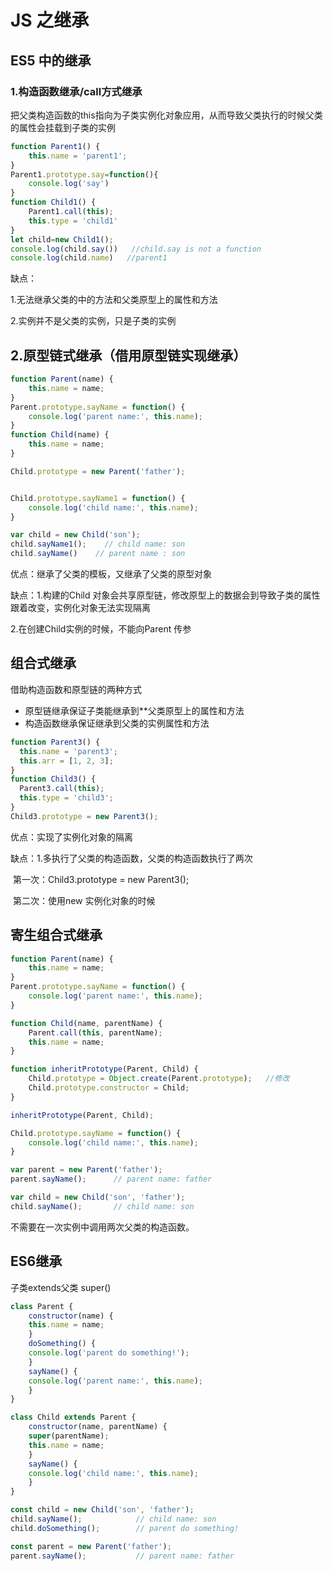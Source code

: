 # JS 之继承

## ES5 中的继承

### 1.构造函数继承/call方式继承

把父类构造函数的this指向为子类实例化对象应用，从而导致父类执行的时候父类的属性会挂载到子类的实例

```js
function Parent1() {
    this.name = 'parent1';
}
Parent1.prototype.say=function(){
    console.log('say')
}
function Child1() {
    Parent1.call(this);
    this.type = 'child1'
}
let child=new Child1();
console.log(child.say())   //child.say is not a function
console.log(child.name)   //parent1
```

缺点：

1.无法继承父类的中的方法和父类原型上的属性和方法

2.实例并不是父类的实例，只是子类的实例



## 2.原型链式继承（借用原型链实现继承）

```js
function Parent(name) { 
    this.name = name;
}
Parent.prototype.sayName = function() {
    console.log('parent name:', this.name);
}
function Child(name) {
    this.name = name;
}

Child.prototype = new Parent('father');


Child.prototype.sayName1 = function() {
    console.log('child name:', this.name);
}

var child = new Child('son');
child.sayName1();    // child name: son
child.sayName()    // parent name : son
```

优点：继承了父类的模板，又继承了父类的原型对象

缺点：1.构建的Child 对象会共享原型链，修改原型上的数据会到导致子类的属性跟着改变，实例化对象无法实现隔离

  2.在创建Child实例的时候，不能向Parent 传参



## 组合式继承

借助构造函数和原型链的两种方式

- 原型链继承保证子类能继承到**父类原型上的属性和方法
- 构造函数继承保证继承到父类的实例属性和方法

```js
function Parent3() {
  this.name = 'parent3';
  this.arr = [1, 2, 3];
}
function Child3() {
  Parent3.call(this);
  this.type = 'child3';
}
Child3.prototype = new Parent3();
```

优点：实现了实例化对象的隔离

缺点：1.多执行了父类的构造函数，父类的构造函数执行了两次

​     第一次：Child3.prototype = new Parent3();

​     第二次：使用new 实例化对象的时候



## 寄生组合式继承

```js
function Parent(name) {
    this.name = name;
}
Parent.prototype.sayName = function() {
    console.log('parent name:', this.name);
}

function Child(name, parentName) {
    Parent.call(this, parentName);  
    this.name = name;    
}

function inheritPrototype(Parent, Child) {
    Child.prototype = Object.create(Parent.prototype);   //修改
    Child.prototype.constructor = Child;
}

inheritPrototype(Parent, Child);

Child.prototype.sayName = function() {
    console.log('child name:', this.name);
}

var parent = new Parent('father');
parent.sayName();      // parent name: father

var child = new Child('son', 'father');
child.sayName();       // child name: son
```



不需要在一次实例中调用两次父类的构造函数。



## ES6继承

子类extends父类   super()

```js
class Parent {
    constructor(name) {
	this.name = name;
    }
    doSomething() {
	console.log('parent do something!');
    }
    sayName() {
	console.log('parent name:', this.name);
    }
}

class Child extends Parent {
    constructor(name, parentName) {
	super(parentName);
	this.name = name;
    }
    sayName() {
 	console.log('child name:', this.name);
    }
}

const child = new Child('son', 'father');
child.sayName();            // child name: son
child.doSomething();        // parent do something!

const parent = new Parent('father');
parent.sayName();           // parent name: father
```

